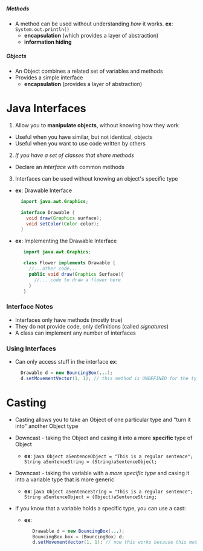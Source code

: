 ##### Methods
* A method can be used without understanding *how* it works. __**ex**__: `System.out.println()`
  - **encapsulation** (which provides a layer of abstraction)
  - **information hiding**

##### Objects
* An Object combines a related set of variables and methods
* Provides a simple interface
  - **encapsulation** (provides a layer of abstraction)

# Java Interfaces

1. Allow you to **manipulate objects**, without knowing how they work
  - Useful when you have similar, but not identical, objects
  - Useful when you want to use code written by others

2. *If you have a set of classes that share methods*
  - Declare an *interface* with common methods

3. Interfaces can be used without knowing an object's specific type
  - __**ex**__: Drawable Interface
    ```java
      import java.awt.Graphics;

      interface Drawable {
        void draw(Graphics surface);
        void setColor(Color color);
      }
    ```
  - __**ex**__: Implementing the Drawable Interface
    ```java
       import java.awt.Graphics;

       class Flower implements Drawable {
         //...other code...
         public void draw(Graphics Surface){
           //... code to draw a flower here
         }
       }
    ```

### Interface Notes
* Interfaces only have methods (mostly true)
* They do not provide code, only definitions (called *signatures*)
* A class can implement any number of interfaces

### Using Interfaces
* Can only access stuff in the interface
__**ex**__:
    ```java
      Drawable d = new BouncingBox(...);
      d.setMovementVector(1, 1); // this method is UNDEFINED for the type Drawable
    ```

# Casting
* Casting allows you to take an Object of one particular type and "turn it into" another Object type

* Downcast - taking the Object and casing it into a more **specific** type of Object
  - __**ex**__:
        ```java
           Object aSentenceObject = "This is a regular sentence";
           String aSentenceString = (String)aSentenceObject;
        ```
* Downcast - taking the variable with a *more specific type* and casing it into a variable type that is more generic
  - __**ex**__:
        ```java
           Object aSentenceString = "This is a regular sentence";
           String aSentenceObject = (Object)aSentenceString;
        ```
* If you know that a variable holds a specific type, you can use a cast:
  - __**ex**__:
      ```java
         Drawable d = new BouncingBox(...);
         BouncingBox box = (BouncingBox) d;
         d.setMovementVector(1, 1); // now this works because this method is DEFINED for the type BouncingBox
      ```

